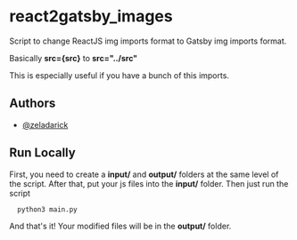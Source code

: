 
# react2gatsby_images

Script to change ReactJS img imports format to Gatsby img imports format. 

Basically  **src={src}** to **src="../src"**

This is especially useful if you have a bunch of this imports.




## Authors

- [@zeladarick](https://www.github.com/zeladarick)


## Run Locally

First, you need to create a **input/** and **output/** folders at the same level of the script. After that, put your js files into the **input/** folder.
Then just run the script

```bash
  python3 main.py
```

And that's it! Your modified files will be in the **output/** folder.

